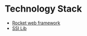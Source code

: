 # Technology Stack



* [Rocket web framework](https://rocket.rs/)
* [SSI Lib](https://github.com/spruceid/ssi/)
